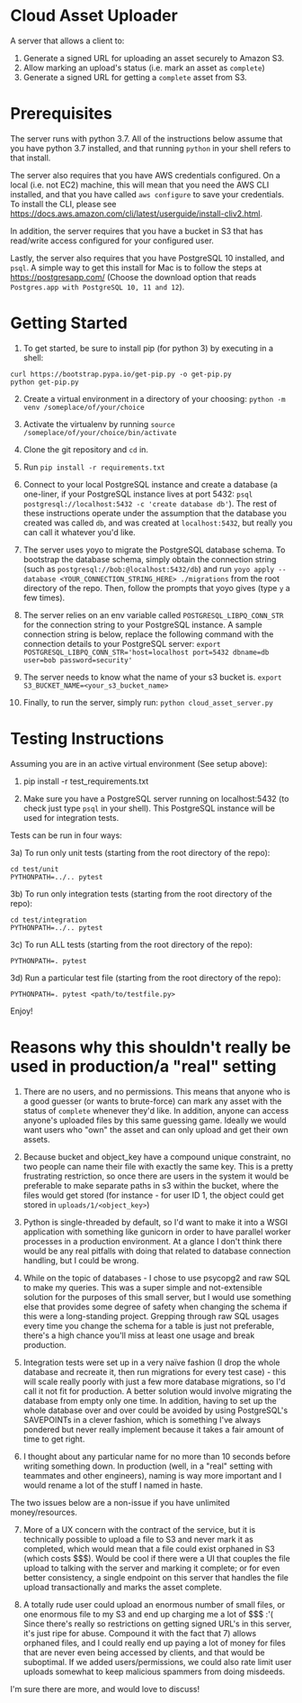 # Cloud Asset Uploader

A server that allows a client to:
1) Generate a signed URL for uploading an asset securely to Amazon S3.
2) Allow marking an upload's status (i.e. mark an asset as `complete`)
3) Generate a signed URL for getting a `complete` asset from S3.

# Prerequisites

The server runs with python 3.7. All of the instructions below assume that you have python 3.7 installed, and that running `python` in your shell refers to that install.

The server also requires that you have AWS credentials configured. On a local (i.e. not EC2) machine,
this will mean that you need the AWS CLI installed, and that you have called `aws configure` to save your
credentials. To install the CLI, please see https://docs.aws.amazon.com/cli/latest/userguide/install-cliv2.html.

In addition, the server requires that you have a bucket in S3 that has read/write access configured for your configured user.

Lastly, the server also requires that you have PostgreSQL 10 installed, and `psql`. A simple way to get this install for Mac is to follow the steps at https://postgresapp.com/ (Choose the download option that reads `Postgres.app with PostgreSQL 10, 11 and 12`).

# Getting Started

1) To get started, be sure to install pip (for python 3) by executing in a shell:
```
curl https://bootstrap.pypa.io/get-pip.py -o get-pip.py
python get-pip.py
```

2) Create a virtual environment in a directory of your choosing:
`python -m venv /someplace/of/your/choice`

3) Activate the virtualenv by running
`source /someplace/of/your/choice/bin/activate`

4) Clone the git repository and `cd` in.

5) Run `pip install -r requirements.txt`

6) Connect to your local PostgreSQL instance and create a database (a one-liner, if your PostgreSQL instance lives at port 5432: `psql postgresql://localhost:5432 -c 'create database db'`). The rest of these instructions operate under the assumption that the database you created was called `db`, and was created at `localhost:5432`, but really you can call it whatever you'd like.

7) The server uses yoyo to migrate the PostgreSQL database schema. To bootstrap the database schema, simply obtain the connection string (such as `postgresql://bob:@localhost:5432/db`) and run `yoyo apply --database <YOUR_CONNECTION_STRING_HERE> ./migrations` from the root directory of the repo. Then, follow the prompts that yoyo gives (type `y` a few times).

8) The server relies on an env variable called `POSTGRESQL_LIBPQ_CONN_STR` for the connection string to your PostgreSQL instance. A sample connection string is below, replace the following command with the connection details to your PostgreSQL server:
`export POSTGRESQL_LIBPQ_CONN_STR='host=localhost port=5432 dbname=db user=bob password=security'`

9) The server needs to know what the name of your s3 bucket is.
`export S3_BUCKET_NAME=<your_s3_bucket_name>`

10) Finally, to run the server, simply run:
`python cloud_asset_server.py`

# Testing Instructions

Assuming you are in an active virtual environment (See setup above):

1) pip install -r test_requirements.txt

2) Make sure you have a PostgreSQL server running on localhost:5432 (to check just type `psql` in your shell). This PostgreSQL instance will be used for integration tests.

Tests can be run in four ways:

3a) To run only unit tests (starting from the root directory of the repo):
```
cd test/unit
PYTHONPATH=../.. pytest
```

3b) To run only integration tests (starting from the root directory of the repo):
```
cd test/integration
PYTHONPATH=../.. pytest
```

3c) To run ALL tests (starting from the root directory of the repo):
```
PYTHONPATH=. pytest
```

3d) Run a particular test file (starting from the root directory of the repo):
```
PYTHONPATH=. pytest <path/to/testfile.py>
```

Enjoy!

# Reasons why this shouldn't really be used in production/a "real" setting

1) There are no users, and no permissions. This means that anyone who is a good guesser (or wants to brute-force) can mark any asset with the status of `complete` whenever they'd like. In addition, anyone can access anyone's uploaded files by this same guessing game. Ideally we would want users who "own" the asset and can only upload and get their own assets.

2) Because bucket and object_key have a compound unique constraint, no two people can name their file with exactly the same key.  This is a pretty frustrating restriction, so once there are users in the system it would be preferable to make separate paths in s3 within the bucket, where the files would get stored (for instance - for user ID 1, the object could get stored in `uploads/1/<object_key>`)

3) Python is single-threaded by default, so I'd want to make it into a WSGI application with something like gunicorn in order to have parallel worker processes in a production environment. At a glance I don't think there would be any real pitfalls with doing that related to database connection handling, but I could be wrong.

4) While on the topic of databases - I chose to use psycopg2 and raw SQL to make my queries. This was a super simple and not-extensible solution for the purposes of this small server, but I would use something else that provides some degree of safety when changing the schema if this were a long-standing project. Grepping through raw SQL usages every time you change the schema for a table is just not preferable, there's a high chance you'll miss at least one usage and break production.

5) Integration tests were set up in a very naïve fashion (I drop the whole database and recreate it, then run migrations for every test case) - this will scale really poorly with just a few more database migrations, so I'd call it not fit for production. A better solution would involve migrating the database from empty only one time. In addition, having to set up the whole database over and over could be avoided by using PostgreSQL's SAVEPOINTs in a clever fashion, which is something I've always pondered but never really implement because it takes a fair amount of time to get right.

6) I thought about any particular name for no more than 10 seconds before writing something down. In production (well, in a "real" setting with teammates and other engineers), naming is way more important and I would rename a lot of the stuff I named in haste.

The two issues below are a non-issue if you have unlimited money/resources.

7) More of a UX concern with the contract of the service, but it is technically possible to upload a file to S3 and never mark it as completed, which would mean that a file could exist orphaned in S3 (which costs $$$). Would be cool if there were a UI that couples the file upload to talking with the server and marking it complete; or for even better consistency, a single endpoint on this server that handles the file upload transactionally and marks the asset complete.

8) A totally rude user could upload an enormous number of small files, or one enormous file to my S3 and end up charging me a lot of $$$ :'( Since there's really so restrictions on getting signed URL's in this server, it's just ripe for abuse. Compound it with the fact that 7) allows orphaned files, and I could really end up paying a lot of money for files that are never even being accessed by clients, and that would be suboptimal. If we added users/permissions, we could also rate limit user uploads somewhat to keep malicious spammers from doing misdeeds.

I'm sure there are more, and would love to discuss!

